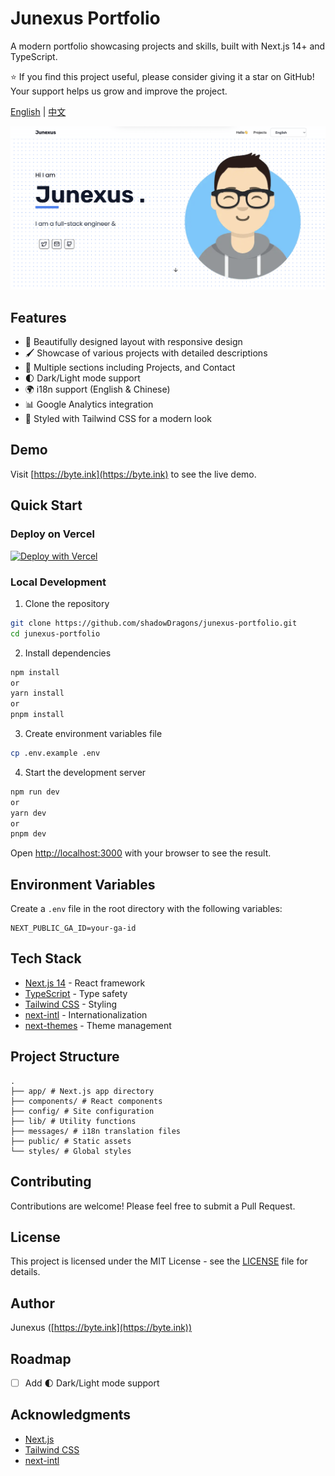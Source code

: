 # Junexus Portfolio

A modern portfolio showcasing projects and skills, built with Next.js 14+ and TypeScript.

⭐ If you find this project useful, please consider giving it a star on GitHub! Your support helps us grow and improve the project.

[English](README.md) | [中文](README-zh.md)

![Junexus Portfolio](./public/og-image.png)

## Features

- 🎨 Beautifully designed layout with responsive design
- 🖌️ Showcase of various projects with detailed descriptions
- 📏 Multiple sections including Projects, and Contact
- 🌓 Dark/Light mode support
- 🌍 i18n support (English & Chinese)
- 📊 Google Analytics integration
- 💅 Styled with Tailwind CSS for a modern look

## Demo

Visit [https://byte.ink](https://byte.ink) to see the live demo.

## Quick Start

### Deploy on Vercel

[![Deploy with Vercel](https://vercel.com/button)](https://vercel.com/new/clone?repository-url=https://github.com/shadowDragons/portfolio)

### Local Development

1. Clone the repository

```bash
git clone https://github.com/shadowDragons/junexus-portfolio.git
cd junexus-portfolio
```

2. Install dependencies

```bash
npm install
or
yarn install
or
pnpm install
```

3. Create environment variables file

```bash
cp .env.example .env
```

4. Start the development server

```bash
npm run dev
or
yarn dev
or
pnpm dev
```

Open [http://localhost:3000](http://localhost:3000) with your browser to see the result.

## Environment Variables

Create a `.env` file in the root directory with the following variables:

```env
NEXT_PUBLIC_GA_ID=your-ga-id
```

## Tech Stack

- [Next.js 14](https://nextjs.org/) - React framework
- [TypeScript](https://www.typescriptlang.org/) - Type safety
- [Tailwind CSS](https://tailwindcss.com/) - Styling
- [next-intl](https://next-intl-docs.vercel.app/) - Internationalization
- [next-themes](https://github.com/pacocoursey/next-themes) - Theme management

## Project Structure

```
.
├── app/ # Next.js app directory
├── components/ # React components
├── config/ # Site configuration
├── lib/ # Utility functions
├── messages/ # i18n translation files
├── public/ # Static assets
└── styles/ # Global styles
```

## Contributing

Contributions are welcome! Please feel free to submit a Pull Request.

## License

This project is licensed under the MIT License - see the [LICENSE](LICENSE) file for details.

## Author

Junexus ([https://byte.ink](https://byte.ink))

## Roadmap

- [ ] Add 🌓 Dark/Light mode support

## Acknowledgments

- [Next.js](https://nextjs.org/)
- [Tailwind CSS](https://tailwindcss.com/)
- [next-intl](https://next-intl-docs.vercel.app/)
